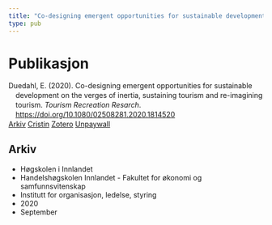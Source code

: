 ```yaml
---
title: "Co-designing emergent opportunities for sustainable development on the verges of inertia, sustaining tourism and re-imagining tourism"
type: pub
---
```

<h1>Publikasjon</h1>
<article id="csl-bib-container-DMTJQ652" class="csl-bib-container">
  <div class="csl-bib-body" style="line-height: 1.35; padding-left: 1em; text-indent:-1em;">
  <div class="csl-entry">Duedahl, E. (2020). Co-designing emergent opportunities for sustainable development on the verges of inertia, sustaining tourism and re-imagining tourism. <i>Tourism Recreation Resarch</i>. <a href="https://doi.org/10.1080/02508281.2020.1814520">https://doi.org/10.1080/02508281.2020.1814520</a></div>
</div>
  <div class="csl-bib-buttons">
    <a href="#taxonomy-article-DMTJQ652" class="csl-bib-button">Arkiv</a>
    <a href="https://app.cristin.no/results/show.jsf?id=1831004" alt="Cristin URL" class="csl-bib-button">Cristin</a>
    <a href="http://zotero.org/groups/5022929/items/DMTJQ652" alt="Zotero URL" class="csl-bib-button">Zotero</a>
    <a href="https://www.tandfonline.com/doi/pdf/10.1080/02508281.2020.1814520?needAccess=true" class="csl-bib-button">Unpaywall</a>
  </div>
  <div id="csl-bib-meta-container-DMTJQ652"></div>
</article>
<div id="csl-bib-meta-DMTJQ652" class="csl-bib-meta">
  <article id="taxonomy-article-DMTJQ652" class="taxonomy-article">
    <h1>Arkiv</h1>
    <ul>
      <li>Høgskolen i Innlandet</li>
      <li>Handelshøgskolen Innlandet - Fakultet for økonomi og samfunnsvitenskap</li>
      <li>Institutt for organisasjon, ledelse, styring</li>
      <li>2020</li>
      <li>September</li>
    </ul>
  </article>
</div>
